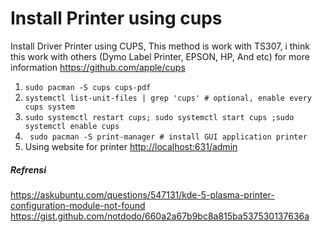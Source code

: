 # Install Printer using cups

Install Driver Printer using CUPS, This method is work with TS307, i think this work with others 
(Dymo Label Printer, EPSON, HP, And etc) for more information <https://github.com/apple/cups>

1. ``` sudo pacman -S cups cups-pdf ```
1. ```systemctl list-unit-files | grep 'cups' # optional, enable every cups system ```
1. ``` sudo systemctl restart cups; sudo systemctl start cups ;sudo systemctl enable cups ```
1. ``` sudo pacman -S print-manager # install GUI application printer```
1. Using website for printer <http://localhost:631/admin>
##### Refrensi
<https://askubuntu.com/questions/547131/kde-5-plasma-printer-configuration-module-not-found> <br>
<https://gist.github.com/notdodo/660a2a67b9bc8a815ba537530137636a>
